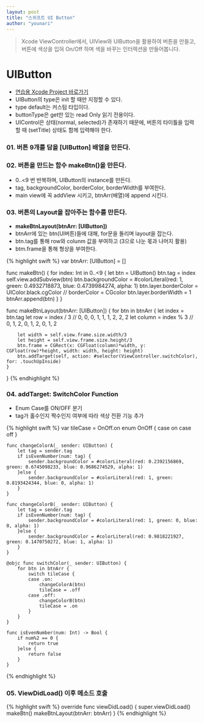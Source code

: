 ```yaml
---
layout: post
title: "스위프트 UI Button"
author: "younari"
---
```


> Xcode ViewController에서, UIView와 UIButton을 활용하여 버튼을 만들고, 버튼에 색상을 입혀 On/Off 하며 색을 바꾸는 인터렉션을 만들어봅니다.

# UIButton
- [연습용 Xcode Project 바로가기](https://github.com/younari/tastySwift/tree/master/0926_ButtonPractice)
- UIButton의 type은 init 할 때만 지정할 수 있다.
- type default는 커스텀 타입이다.
- buttonType은 get만 있는 read Only 읽기 전용이다.
- UIControl은 상태(normal, selected)가 존재하기 때문에, 버튼의 타이틀을 입력할 때 (setTitle) 상태도 함께 입력해야 한다.

### 01. 버튼 9개를 담을 [UIButton] 배열을 만든다.
### 02. 버튼을 만드는 함수 makeBtn()을 만든다.
- 0..<9 번 반복하며, UIButton의 instance를 만든다.
- tag, backgroundColor, borderColor, borderWidth를 부여한다.
- main view에 꼭 addView 시키고, btnArr(배열)에 append 시킨다.

### 03. 버튼의 Layout을 잡아주는 함수를 만든다.
- **makeBtnLayout(btnArr: [UIButton])**
- btnArr에 있는 btn(UI버튼)들에 대해, for문을 돌리며 layout을 잡는다.
- btn.tag를 통해 row와 colunm 값을 부여하고 (3으로 나눈 몫과 나머지 활용)
- btm.frame을 통해 형상을 부여한다.

{% highlight swift %}
var btnArr: [UIButton] = []
    
func makeBtn() {
    for index: Int in 0..<9 {
        let btn = UIButton()
        btn.tag = index
        self.view.addSubview(btn)
        btn.backgroundColor =  #colorLiteral(red: 1, green: 0.4932718873, blue: 0.4739984274, alpha: 1)
        btn.layer.borderColor = UIColor.black.cgColor // borderColor = CGcolor
        btn.layer.borderWidth = 1
        btnArr.append(btn)
    }
}
    
func makeBtnLayout(btnArr: [UIButton]) {
    for btn in btnArr {
        let index = btn.tag
        let row = index / 3 // 0, 0, 0, 1, 1, 1, 2, 2, 2
        let column = index % 3 // 0, 1, 2, 0, 1, 2, 0, 1, 2
        
        let width = self.view.frame.size.width/3
        let height = self.view.frame.size.height/3
        btn.frame = CGRect(x: CGFloat(column)*width, y: CGFloat(row)*height, width: width, height: height)
        btn.addTarget(self, action: #selector(ViewController.switchColor), for: .touchUpInside)
    }
}
{% endhighlight %}



### 04. addTarget: SwitchColor Function
- Enum Case를 ON/OFF 분기
- tag가 홀수인지 짝수인지 여부에 따라 색상 전환 기능 추가

{% highlight swift %}
var tileCase = OnOff.on
    enum OnOff {
        case on
        case off
    }
    
    func changeColorA(_ sender: UIButton) {
        let tag = sender.tag
        if isEvenNumber(num: tag) {
            sender.backgroundColor = #colorLiteral(red: 0.2392156869, green: 0.6745098233, blue: 0.9686274529, alpha: 1)
        }else {
            sender.backgroundColor = #colorLiteral(red: 1, green: 0.8193424344, blue: 0, alpha: 1)
        }
    }
    
    func changeColorB(_ sender: UIButton) {
        let tag = sender.tag
        if isEvenNumber(num: tag) {
            sender.backgroundColor = #colorLiteral(red: 1, green: 0, blue: 0, alpha: 1)
        }else {
            sender.backgroundColor = #colorLiteral(red: 0.9818221927, green: 0.1470750272, blue: 1, alpha: 1)
        }
    }

    @objc func switchColor(_ sender: UIButton) {
        for btn in btnArr {
            switch tileCase {
            case .on:
                changeColorA(btn)
                tileCase = .off
            case .off:
                changeColorB(btn)
                tileCase = .on
            }
        }
    }
    
    func isEvenNumber(num: Int) -> Bool {
        if num%2 == 0 {
            return true
        }else {
            return false
        }
    }
{% endhighlight %}




### 05. ViewDidLoad() 이후 메소드 호출

{% highlight swift %}
 override func viewDidLoad() {
        super.viewDidLoad()
        makeBtn()
        makeBtnLayout(btnArr: btnArr)
    }
{% endhighlight %}
